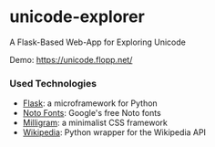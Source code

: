 # unicode-explorer
A Flask-Based Web-App for Exploring Unicode

Demo: https://unicode.flopp.net/

### Used Technologies
- [Flask](http://flask.pocoo.org/): a microframework for Python
- [Noto Fonts](https://www.google.com/get/noto/): Google's free Noto fonts
- [Milligram](https://milligram.github.io/): a minimalist CSS framework
- [Wikipedia](https://github.com/goldsmith/Wikipedia): Python wrapper for the Wikipedia API
